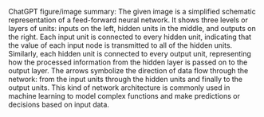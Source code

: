 ChatGPT figure/image summary: The given image is a simplified schematic representation of a feed-forward neural network. It shows three levels or layers of units: inputs on the left, hidden units in the middle, and outputs on the right. Each input unit is connected to every hidden unit, indicating that the value of each input node is transmitted to all of the hidden units. Similarly, each hidden unit is connected to every output unit, representing how the processed information from the hidden layer is passed on to the output layer. The arrows symbolize the direction of data flow through the network: from the input units through the hidden units and finally to the output units. This kind of network architecture is commonly used in machine learning to model complex functions and make predictions or decisions based on input data.